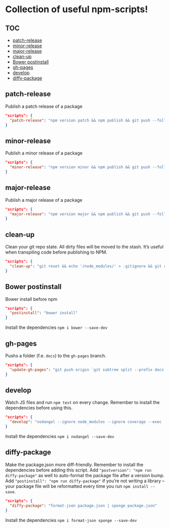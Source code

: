 # Collection of useful npm-scripts!

## TOC

<!-- @doxie.inject start toc -->
<!-- Don’t remove or change the comment above – that can break automatic updates. -->
* [patch-release](https://github.com/npm-scripts/scripts#patch-release)
* [minor-release](https://github.com/npm-scripts/scripts#minor-release)
* [major-release](https://github.com/npm-scripts/scripts#major-release)
* [clean-up](https://github.com/npm-scripts/scripts#clean-up)
* [Bower postinstall](https://github.com/npm-scripts/scripts#bower-postinstall)
* [gh-pages](https://github.com/npm-scripts/scripts#gh-pages)
* [develop](https://github.com/npm-scripts/scripts#develop)
* [diffy-package](https://github.com/npm-scripts/scripts#diffy-package)

<!-- Don’t remove or change the comment below – that can break automatic updates. More info at <http://npm.im/doxie.inject>. -->
<!-- @doxie.inject end toc -->


<!-- @doxie.inject start -->
<!-- Don’t remove or change the comment above – that can break automatic updates. -->
## patch-release

Publish a patch release of a package

```json
"scripts": {
  "patch-release": "npm version patch && npm publish && git push --follow-tags"
}
```

## minor-release

Publish a minor release of a package

```json
"scripts": {
  "minor-release": "npm version minor && npm publish && git push --follow-tags"
}
```

## major-release

Publish a major release of a package

```json
"scripts": {
  "major-release": "npm version major && npm publish && git push --follow-tags"
}
```

## clean-up

Clean your git repo state. All dirty files will be moved to the stash. It’s useful when transpiling code before publishing to NPM.

```json
"scripts": {
  "clean-up": "git reset && echo '/node_modules/' > .gitignore && git add .gitignore && git stash save --include-untracked --keep-index '`npm run clean-up` trash can' && git clean --force -d && git reset --hard && echo '\nclean-up: All unstaged and ignored files within your git repo – except node_modules/* – have been moved to the stash. To restore them run `git stash pop --quiet; git checkout .gitignore`."
}
```

## Bower postinstall

Bower install before npm

```json
"scripts": {
  "postinstall": "bower install"
}
```


Install the dependencies `npm i bower --save-dev`

## gh-pages

Pushs a folder (f.e. `docs`) to the `gh-pages` branch.

```json
"scripts": {
  "update-gh-pages": "git push origin `git subtree split --prefix docs master`:gh-pages --force"
}
```

## develop

Watch JS files and run `npm test` on every change. Remember to install the dependencies before using this.

```json
"scripts": {
  "develop": "nodangel --ignore node_modules --ignore coverage --exec 'npm run --silent test'"
}
```


Install the dependencies `npm i nodangel --save-dev`

## diffy-package

Make the package.json more diff-friendly. Remember to install the dependencies before adding this script. Add `"postversion": "npm run diffy-package"` as well to auto-format the package file after a version bump. Add `"postinstall": "npm run diffy-package"` if you’re not writing a library – your package file will be reformatted every time you run `npm install --save`.

```json
"scripts": {
  "diffy-package": "format-json package.json | sponge package.json"
}
```


Install the dependencies `npm i format-json sponge --save-dev`

<!-- Don’t remove or change the comment below – that can break automatic updates. More info at <http://npm.im/doxie.inject>. -->
<!-- @doxie.inject end -->
